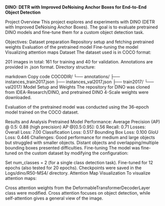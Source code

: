 **DINO: DETR with Improved DeNoising Anchor Boxes for End-to-End Object Detection**

Project Overview
This project explores and experiments with DINO (DETR with Improved DeNoising Anchor Boxes). The goal is to evaluate pretrained DINO models and fine-tune them for a custom object detection task.

Objectives:
Dataset preparation
Repository setup and fetching pretrained weights
Evaluation of the pretrained model
Fine-tuning the model
Visualizing attention maps
Dataset
The dataset used is in COCO format:

201 images in total: 161 for training and 40 for validation.
Annotations are provided in .json format.
Directory structure:

markdown
Copy code
COCODIR/
└── annotations/
    ├── instances_train2017.json
    ├── instances_val2017.json
├── train2017/
└── val2017/
Model Setup and Weights
The repository for DINO was cloned from IDEA-Research/DINO, and pretrained DINO 4-Scale weights were downloaded.

Evaluation of the pretrained model was conducted using the 36-epoch model trained on the COCO dataset.

Results and Analysis
Pretrained Model Performance:
Average Precision (AP) @ 0.5: 0.88 (high precision)
AP @[0.5:0.95]: 0.56
Recall: 0.71
Losses:
Overall Loss: 7.00
Classification Loss: 0.517
Bounding Box Loss: 0.100
GIoU Loss: 0.446
Challenges:
Good performance for medium and large objects but struggled with smaller objects.
Distant objects and overlapping/multiple bounding boxes presented difficulties.
Fine-tuning
The model was fine-tuned on the custom dataset by modifying the configuration:

Set num_classes = 2 (for a single class detection task).
Fine-tuned for 12 epochs (also tested for 20 epochs).
Checkpoints were saved in the Logs/dino/R50-MS4/ directory.
Attention Map Visualization
To visualize attention maps:

Cross attention weights from the DeformableTransformerDecoderLayer class were modified.
Cross attention focuses on object detection, while self-attention gives a general view of the image.

